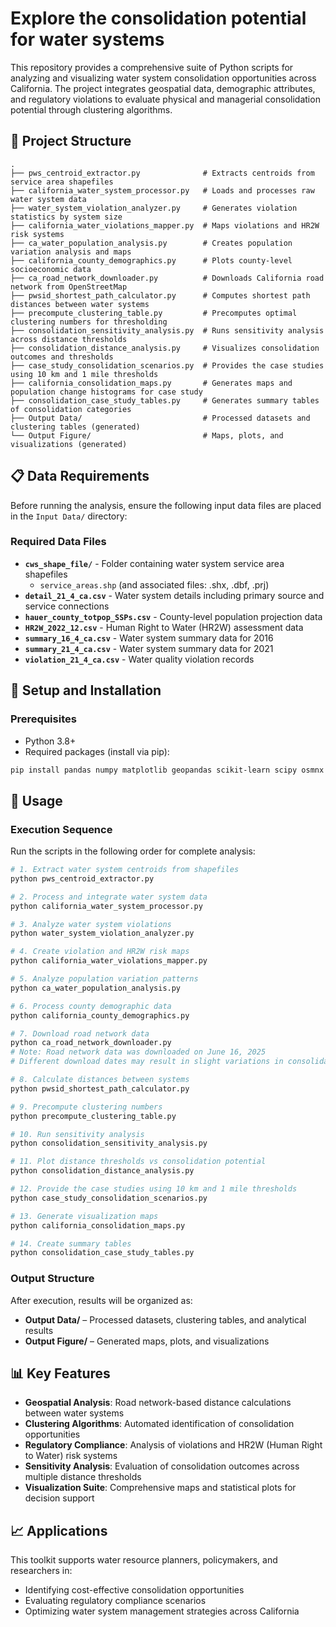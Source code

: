 # Explore the consolidation potential for water systems

This repository provides a comprehensive suite of Python scripts for analyzing and visualizing water system consolidation opportunities across California. The project integrates geospatial data, demographic attributes, and regulatory violations to evaluate physical and managerial consolidation potential through clustering algorithms.

## 📁 Project Structure

```
.
├── pws_centroid_extractor.py              # Extracts centroids from service area shapefiles
├── california_water_system_processor.py   # Loads and processes raw water system data
├── water_system_violation_analyzer.py     # Generates violation statistics by system size
├── california_water_violations_mapper.py  # Maps violations and HR2W risk systems
├── ca_water_population_analysis.py        # Creates population variation analysis and maps
├── california_county_demographics.py      # Plots county-level socioeconomic data
├── ca_road_network_downloader.py          # Downloads California road network from OpenStreetMap
├── pwsid_shortest_path_calculator.py      # Computes shortest path distances between water systems
├── precompute_clustering_table.py         # Precomputes optimal clustering numbers for thresholding
├── consolidation_sensitivity_analysis.py  # Runs sensitivity analysis across distance thresholds
├── consolidation_distance_analysis.py     # Visualizes consolidation outcomes and thresholds
├── case_study_consolidation_scenarios.py  # Provides the case studies using 10 km and 1 mile thresholds
├── california_consolidation_maps.py       # Generates maps and population change histograms for case study
├── consolidation_case_study_tables.py     # Generates summary tables of consolidation categories
├── Output Data/                           # Processed datasets and clustering tables (generated)
└── Output Figure/                         # Maps, plots, and visualizations (generated)
```

## 📋 Data Requirements

Before running the analysis, ensure the following input data files are placed in the `Input Data/` directory:

### Required Data Files
- **`cws_shape_file/`** - Folder containing water system service area shapefiles
  - `service_areas.shp` (and associated files: .shx, .dbf, .prj)
- **`detail_21_4_ca.csv`** - Water system details including primary source and service connections
- **`hauer_county_totpop_SSPs.csv`** - County-level population projection data
- **`HR2W_2022_12.csv`** - Human Right to Water (HR2W) assessment data
- **`summary_16_4_ca.csv`** - Water system summary data for 2016
- **`summary_21_4_ca.csv`** - Water system summary data for 2021
- **`violation_21_4_ca.csv`** - Water quality violation records

## 🔧 Setup and Installation

### Prerequisites
- Python 3.8+
- Required packages (install via pip):

```bash
pip install pandas numpy matplotlib geopandas scikit-learn scipy osmnx shapely
```

## 🚀 Usage

### Execution Sequence
Run the scripts in the following order for complete analysis:

```bash
# 1. Extract water system centroids from shapefiles
python pws_centroid_extractor.py

# 2. Process and integrate water system data
python california_water_system_processor.py

# 3. Analyze water system violations
python water_system_violation_analyzer.py

# 4. Create violation and HR2W risk maps
python california_water_violations_mapper.py

# 5. Analyze population variation patterns
python ca_water_population_analysis.py

# 6. Process county demographic data
python california_county_demographics.py

# 7. Download road network data
python ca_road_network_downloader.py
# Note: Road network data was downloaded on June 16, 2025
# Different download dates may result in slight variations in consolidation estimates

# 8. Calculate distances between systems
python pwsid_shortest_path_calculator.py

# 9. Precompute clustering numbers
python precompute_clustering_table.py

# 10. Run sensitivity analysis
python consolidation_sensitivity_analysis.py

# 11. Plot distance thresholds vs consolidation potential
python consolidation_distance_analysis.py

# 12. Provide the case studies using 10 km and 1 mile thresholds
python case_study_consolidation_scenarios.py

# 13. Generate visualization maps
python california_consolidation_maps.py

# 14. Create summary tables
python consolidation_case_study_tables.py
```

### Output Structure
After execution, results will be organized as:
- **Output Data/** – Processed datasets, clustering tables, and analytical results
- **Output Figure/** – Generated maps, plots, and visualizations

## 📊 Key Features

- **Geospatial Analysis**: Road network-based distance calculations between water systems
- **Clustering Algorithms**: Automated identification of consolidation opportunities
- **Regulatory Compliance**: Analysis of violations and HR2W (Human Right to Water) risk systems
- **Sensitivity Analysis**: Evaluation of consolidation outcomes across multiple distance thresholds
- **Visualization Suite**: Comprehensive maps and statistical plots for decision support

## 📈 Applications

This toolkit supports water resource planners, policymakers, and researchers in:
- Identifying cost-effective consolidation opportunities
- Evaluating regulatory compliance scenarios
- Optimizing water system management strategies across California
